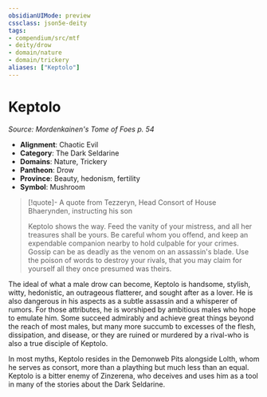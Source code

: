 ```yaml
---
obsidianUIMode: preview
cssclass: json5e-deity
tags:
- compendium/src/mtf
- deity/drow
- domain/nature
- domain/trickery
aliases: ["Keptolo"]
---
```

# Keptolo
*Source: Mordenkainen's Tome of Foes p. 54* 

- **Alignment**: Chaotic Evil
- **Category**: The Dark Seldarine
- **Domains**: Nature, Trickery
- **Pantheon**: Drow
- **Province**: Beauty, hedonism, fertility
- **Symbol**: Mushroom

> [!quote]- A quote from Tezzeryn, Head Consort of House Bhaerynden, instructing his son  
> 
> Keptolo shows the way. Feed the vanity of your mistress, and all her treasures shall be yours. Be careful whom you offend, and keep an expendable companion nearby to hold culpable for your crimes. Gossip can be as deadly as the venom on an assassin's blade. Use the poison of words to destroy your rivals, that you may claim for yourself all they once presumed was theirs.

The ideal of what a male drow can become, Keptolo is handsome, stylish, witty, hedonistic, an outrageous flatterer, and sought after as a lover. He is also dangerous in his aspects as a subtle assassin and a whisperer of rumors. For those attributes, he is worshiped by ambitious males who hope to emulate him. Some succeed admirably and achieve great things beyond the reach of most males, but many more succumb to excesses of the flesh, dissipation, and disease, or they are ruined or murdered by a rival-who is also a true disciple of Keptolo.

In most myths, Keptolo resides in the Demonweb Pits alongside Lolth, whom he serves as consort, more than a plaything but much less than an equal. Keptolo is a bitter enemy of Zinzerena, who deceives and uses him as a tool in many of the stories about the Dark Seldarine.